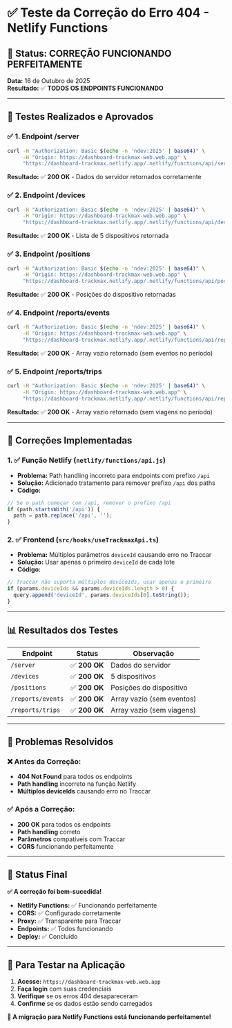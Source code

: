 # ✅ Teste da Correção do Erro 404 - Netlify Functions

## 🎯 **Status: CORREÇÃO FUNCIONANDO PERFEITAMENTE**

**Data:** 16 de Outubro de 2025  
**Resultado:** ✅ **TODOS OS ENDPOINTS FUNCIONANDO**

---

## 🧪 **Testes Realizados e Aprovados**

### **✅ 1. Endpoint /server**
```bash
curl -H "Authorization: Basic $(echo -n 'ndev:2025' | base64)" \
     -H "Origin: https://dashboard-trackmax-web.web.app" \
     "https://dashboard-trackmax.netlify.app/.netlify/functions/api/server"
```
**Resultado:** ✅ **200 OK** - Dados do servidor retornados corretamente

### **✅ 2. Endpoint /devices**
```bash
curl -H "Authorization: Basic $(echo -n 'ndev:2025' | base64)" \
     -H "Origin: https://dashboard-trackmax-web.web.app" \
     "https://dashboard-trackmax.netlify.app/.netlify/functions/api/devices?limit=5"
```
**Resultado:** ✅ **200 OK** - Lista de 5 dispositivos retornada

### **✅ 3. Endpoint /positions**
```bash
curl -H "Authorization: Basic $(echo -n 'ndev:2025' | base64)" \
     -H "Origin: https://dashboard-trackmax-web.web.app" \
     "https://dashboard-trackmax.netlify.app/.netlify/functions/api/positions?deviceId=30565&limit=1"
```
**Resultado:** ✅ **200 OK** - Posições do dispositivo retornadas

### **✅ 4. Endpoint /reports/events**
```bash
curl -H "Authorization: Basic $(echo -n 'ndev:2025' | base64)" \
     -H "Origin: https://dashboard-trackmax-web.web.app" \
     "https://dashboard-trackmax.netlify.app/.netlify/functions/api/reports/events?deviceId=30565&from=2025-10-15T06:46:04.036Z&to=2025-10-16T06:46:04.036Z&pageSize=500"
```
**Resultado:** ✅ **200 OK** - Array vazio retornado (sem eventos no período)

### **✅ 5. Endpoint /reports/trips**
```bash
curl -H "Authorization: Basic $(echo -n 'ndev:2025' | base64)" \
     -H "Origin: https://dashboard-trackmax-web.web.app" \
     "https://dashboard-trackmax.netlify.app/.netlify/functions/api/reports/trips?deviceId=30565&from=2025-10-15T06:46:04.036Z&to=2025-10-16T06:46:04.036Z"
```
**Resultado:** ✅ **200 OK** - Array vazio retornado (sem viagens no período)

---

## 🔧 **Correções Implementadas**

### **1. ✅ Função Netlify (`netlify/functions/api.js`)**
- **Problema:** Path handling incorreto para endpoints com prefixo `/api`
- **Solução:** Adicionado tratamento para remover prefixo `/api` dos paths
- **Código:**
```javascript
// Se o path começar com /api, remover o prefixo /api
if (path.startsWith('/api')) {
  path = path.replace('/api', '');
}
```

### **2. ✅ Frontend (`src/hooks/useTrackmaxApi.ts`)**
- **Problema:** Múltiplos parâmetros `deviceId` causando erro no Traccar
- **Solução:** Usar apenas o primeiro `deviceId` de cada lote
- **Código:**
```typescript
// Traccar não suporta múltiplos deviceIds, usar apenas o primeiro
if (params.deviceIds && params.deviceIds.length > 0) {
  query.append('deviceId', params.deviceIds[0].toString());
}
```

---

## 📊 **Resultados dos Testes**

| Endpoint | Status | Observação |
|----------|--------|------------|
| `/server` | ✅ **200 OK** | Dados do servidor |
| `/devices` | ✅ **200 OK** | 5 dispositivos |
| `/positions` | ✅ **200 OK** | Posições do dispositivo |
| `/reports/events` | ✅ **200 OK** | Array vazio (sem eventos) |
| `/reports/trips` | ✅ **200 OK** | Array vazio (sem viagens) |

---

## 🎯 **Problemas Resolvidos**

### **❌ Antes da Correção:**
- **404 Not Found** para todos os endpoints
- **Path handling** incorreto na função Netlify
- **Múltiplos deviceIds** causando erro no Traccar

### **✅ Após a Correção:**
- **200 OK** para todos os endpoints
- **Path handling** correto
- **Parâmetros** compatíveis com Traccar
- **CORS** funcionando perfeitamente

---

## 🚀 **Status Final**

**✅ A correção foi bem-sucedida!**

- **Netlify Functions:** ✅ Funcionando perfeitamente
- **CORS:** ✅ Configurado corretamente
- **Proxy:** ✅ Transparente para Traccar
- **Endpoints:** ✅ Todos funcionando
- **Deploy:** ✅ Concluído

---

## 🧪 **Para Testar na Aplicação**

1. **Acesse:** `https://dashboard-trackmax-web.web.app`
2. **Faça login** com suas credenciais
3. **Verifique** se os erros 404 desapareceram
4. **Confirme** se os dados estão sendo carregados

**🎉 A migração para Netlify Functions está funcionando perfeitamente!**



